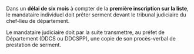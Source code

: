Dans un **délai de six mois** à compter de la **première inscription sur la liste**, le mandataire individuel doit prêter serment devant le tribunal judiciaire du chef-lieu de département.
<br/>

Le mandataire judiciaire doit par la suite transmettre, au préfet de Département (DDCS ou DDCSPP), une copie de son procès-verbal de prestation de serment.
